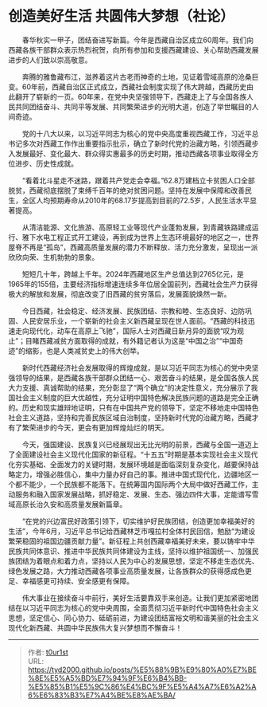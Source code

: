 # 创造美好生活 共圆伟大梦想（社论）


  春华秋实一甲子，团结奋进写新篇。今年是西藏自治区成立60周年。我们向西藏各族干部群众表示热烈祝贺，向所有参加和支援西藏建设、关心帮助西藏发展进步的人们致以崇高敬意。

  奔腾的雅鲁藏布江，滋养着这片古老而神奇的土地，见证着雪域高原的沧桑巨变。60年前，西藏自治区正式成立，西藏社会制度实现了伟大跨越，西藏历史由此翻开了崭新的一页。60年来，在党中央坚强领导下，西藏走上了与全国各族人民共同团结奋斗、共同平等发展、共同繁荣进步的光明大道，创造了举世瞩目的人间奇迹。

  党的十八大以来，以习近平同志为核心的党中央高度重视西藏工作，习近平总书记多次对西藏工作作出重要指示批示，确立了新时代党的治藏方略，引领西藏步入发展最好、变化最大、群众得实惠最多的历史时期，推动西藏各项事业取得全方位进步、历史性成就。

  “看着北斗星走不迷路，跟着共产党走会幸福。”62.8万建档立卡贫困人口全部脱贫，西藏彻底摆脱了束缚千百年的绝对贫困问题。坚持在发展中保障和改善民生，全区人均预期寿命从2010年的68.17岁提高到目前的72.5岁，人民生活水平显著提高。

  从清洁能源、文化旅游、高原轻工业等现代产业蓬勃发展，到青藏铁路建成运行、雅下水电工程正式开工建设，再到成为世界上生态环境最好的地区之一，世界屋脊不再是“孤岛”，西藏高质量发展的潜力不断释放、活力充分激发，呈现出一派欣欣向荣、生机勃勃的景象。

  短短几十年，跨越上千年。2024年西藏地区生产总值达到2765亿元，是1965年的155倍，主要经济指标增速连续多年位居全国前列，西藏社会生产力获得极大的解放和发展，彻底改变了旧西藏的贫穷落后，发展面貌焕然一新。

  今日西藏，社会稳定、经济发展、民族团结、宗教和睦、生态良好、边防巩固、人民安居乐业，一个崭新的社会主义新西藏呈现在世人面前。“西藏的科技迅速走向现代化，动车在高原上飞驰”，国际人士对西藏日新月异的面貌“叹为观止”；目睹西藏减贫方面取得的成就，有外籍记者认为这是“中国之治”“中国奇迹”的缩影，也是人类减贫史上的伟大创举。

  新时代西藏经济社会发展取得的辉煌成就，是以习近平同志为核心的党中央坚强领导的结果，是西藏各族干部群众团结一心、艰苦奋斗的结果，是全国各族人民大力支援、真诚帮助的结果，充分彰显了“两个确立”的决定性意义，充分展示了我国社会主义制度的巨大优越性，充分证明中国特色解决民族问题的道路是完全正确的。历史和现实雄辩地证明，只有在中国共产党的领导下，坚定不移地走中国特色社会主义道路，坚持和完善民族区域自治制度，坚持新时代党的治藏方略，西藏才有了繁荣进步的今天，更会有更加辉煌灿烂的明天。

  今天，强国建设、民族复兴已经展现出无比光明的前景，西藏与全国一道迈上了全面建设社会主义现代化国家的新征程。“十五五”时期是基本实现社会主义现代化夯实基础、全面发力的关键时期，发展环境越是面临深刻复杂变化，越要保持战略定力，增强必胜信心，集中力量办好自己的事。推进中国式现代化，边疆地区一个都不能少，一个民族都不能落下。在统筹国内国际两个大局中做好西藏工作，主动服务和融入国家发展战略，抓好稳定、发展、生态、强边四件大事，定能谱写雪域高原长治久安和高质量发展新篇章。

  “在党的兴边富民好政策引领下，切实维护好民族团结，创造更加幸福美好的生活”，今年6月，习近平总书记给西藏林芝市嘎拉村全体村民回信，勉励“为建设繁荣稳固的祖国边疆贡献力量”。新征程上共创西藏幸福美好未来，要以铸牢中华民族共同体意识、推进中华民族共同体建设为主线，坚持以维护祖国统一、加强民族团结为着眼点和着力点，坚持以人民为中心的发展思想，坚定不移走生态优先、绿色发展之路，大力推动西藏各项事业高质量发展，让各族群众的获得感成色更足、幸福感更可持续、安全感更有保障。

  伟大事业在接续奋斗中前行，美好生活要靠双手来创造。让我们更加紧密地团结在以习近平同志为核心的党中央周围，全面贯彻习近平新时代中国特色社会主义思想，坚定信心、同心协力、砥砺前进，为建设团结富裕文明和谐美丽的社会主义现代化新西藏、共圆中华民族伟大复兴梦想而不懈奋斗！

---

> 作者: [t0ur1st](https://github.com/tyd2000)  
> URL: https://tyd2000.github.io/posts/%E5%88%9B%E9%80%A0%E7%BE%8E%E5%A5%BD%E7%94%9F%E6%B4%BB-%E5%85%B1%E5%9C%86%E4%BC%9F%E5%A4%A7%E6%A2%A6%E6%83%B3%E7%A4%BE%E8%AE%BA/  


